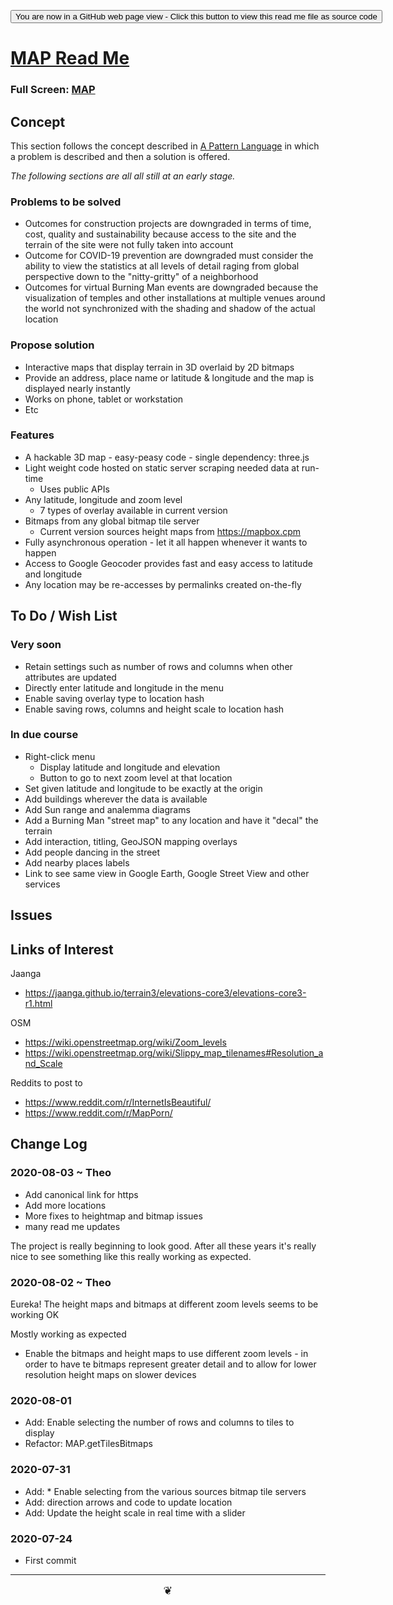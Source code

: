 <span style=display:none; >[You are now in a GitHub source code view - click this link to view Read Me file as a web page]( https://theo-armour.github.io/2020/lib/map/readme.html  "View file as a web page." ) </span>

<div><input type=button onclick=window.top.location.href="https://github.com/theo-armour/2020/tree/master/lib/map/";
value='You are now in a GitHub web page view - Click this button to view this read me file as source code' ></div>


# [MAP Read Me]( https://theo-armour.github.io/2020/lib/map/readme.html )

<!--@@@
<div style=height:500px;overflow:hidden;width:100%;resize:both; ><iframe src=https://theo-armour.github.io/2020/lib/map/ height=100% width=100% ></iframe></div>
_MAP in a resizable window. One finger to rotate. Two to zoom._
@@@-->

### Full Screen: [MAP]( https://theo-armour.github.io/2020/lib/map/ )


## Concept

This section follows the concept described in [A Pattern Language]( https://en.wikipedia.org/wiki/A_Pattern_Language ) in which a problem is described and then a solution is offered.

_The following sections are all all still at an early stage._

### Problems to be solved

* Outcomes for construction projects are downgraded in terms of time, cost, quality and sustainability because access to the site and the terrain of the site were not fully taken into account
* Outcome for COVID-19 prevention are downgraded must consider the ability to view the statistics at all levels of detail raging from global perspective down to the "nitty-gritty" of a neighborhood
* Outcomes for virtual Burning Man events are downgraded because the visualization of temples and other installations at multiple venues around the world not synchronized with the shading and shadow of the actual location

### Propose solution

* Interactive maps that display terrain in 3D overlaid by 2D bitmaps
* Provide an address, place name or latitude & longitude and the map is displayed nearly instantly
* Works on phone, tablet or workstation
* Etc

### Features

* A hackable 3D map - easy-peasy code - single dependency: three.js
* Light weight code hosted on static server scraping needed data at run-time
	* Uses public APIs
* Any latitude, longitude and zoom level
	* 7 types of overlay available in current version
* Bitmaps from any global bitmap tile server
	* Current version sources height maps from https://mapbox.cpm
* Fully asynchronous operation - let it all happen whenever it wants to happen
* Access to Google Geocoder provides fast and easy access to latitude and longitude
* Any location may be re-accesses by permalinks created on-the-fly



## To Do / Wish List


### Very soon

* Retain settings such as number of rows and columns when other attributes are updated
* Directly enter latitude and longitude in the menu
* Enable saving overlay type to location hash
* Enable saving rows, columns and height scale to location hash

### In due course

* Right-click menu
	* Display latitude and longitude and elevation
	* Button to go to next zoom level at that location
* Set given latitude and longitude to be exactly at the origin
* Add buildings wherever the data is available
* Add Sun range and analemma diagrams
* Add a Burning Man "street map" to any location and have it "decal" the terrain
* Add interaction, titling, GeoJSON mapping overlays
* Add people dancing in the street
* Add nearby places labels
* Link to see same view in Google Earth, Google Street View and other services


## Issues


## Links of Interest

Jaanga

* https://jaanga.github.io/terrain3/elevations-core3/elevations-core3-r1.html

OSM
* https://wiki.openstreetmap.org/wiki/Zoom_levels
* https://wiki.openstreetmap.org/wiki/Slippy_map_tilenames#Resolution_and_Scale

Reddits to post to

* https://www.reddit.com/r/InternetIsBeautiful/
* https://www.reddit.com/r/MapPorn/


## Change Log

### 2020-08-03 ~ Theo

* Add canonical link for https
* Add more locations
* More fixes to heightmap and bitmap issues
* many read me updates

The project is really beginning to look good. After all these years it's really nice to see something like this really working as expected.

### 2020-08-02 ~ Theo

Eureka! The height maps and bitmaps at different zoom levels seems to be working OK


Mostly working as expected

* Enable the bitmaps and height maps to use different zoom levels - in order to have te bitmaps represent greater detail and to allow for lower resolution height maps on slower devices


### 2020-08-01

* Add: Enable selecting the number of rows and columns to tiles to display
* Refactor: MAP.getTilesBitmaps

### 2020-07-31

* Add: * Enable selecting from the various sources bitmap tile servers
* Add: direction arrows and code to update location
* Add: Update the height scale in real time with a slider


### 2020-07-24

* First commit


***

<center title="hello! Click me to go up to the top" ><a href=javascript:window.scrollTo(0,0); style=font-size:2ch;text-decoration:none; > ❦ </a></center>

